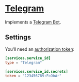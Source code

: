 # [Telegram](https://core.telegram.org/bots/api)

Implements a [Telegram Bot](https://core.telegram.org/bots).

## Settings

You'll need an [authorization token](https://core.telegram.org/bots#creating-a-new-bot):

```toml
[services.service_id]
type = "Telegram"

[services.service_id.secrets]
token = "123456789:FoObAr"
```
